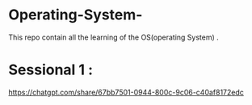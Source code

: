 # Operating-System-
This repo  contain all the  learning of the OS(operating System) .
# Sessional 1 :
https://chatgpt.com/share/67bb7501-0944-800c-9c06-c40af8172edc
